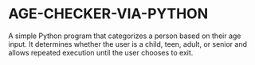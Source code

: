# AGE-CHECKER-VIA-PYTHON
A simple Python program that categorizes a person based on their age input. It determines whether the user is a child, teen, adult, or senior and allows repeated execution until the user chooses to exit.
